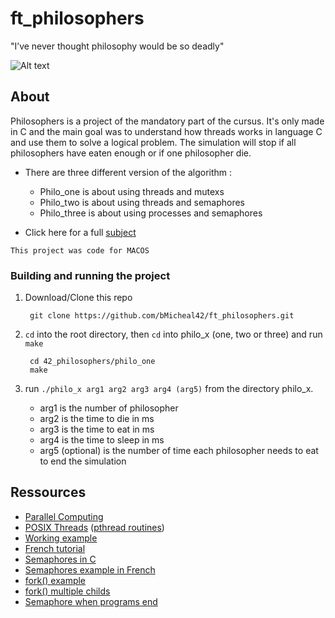 # ft_philosophers

"I’ve never thought philosophy would be so deadly"

![Alt text](https://github.com/lucaslefrancq/42_philosophers/blob/main/philo_example.png)

## About

Philosophers is a project of the mandatory part of the cursus.
It's only made in C and the main goal was to understand how threads works in language C and use them to solve a logical problem.
The simulation will stop if all philosophers have eaten enough or if one philosopher die.

- There are three different version of the algorithm :
    - Philo_one is about using threads and mutexs
    - Philo_two is about using threads and semaphores
    - Philo_three is about using processes and semaphores

- Click here for a full [subject][1]

`This project was code for MACOS`

### Building and running the project

1. Download/Clone this repo

        git clone https://github.com/bMicheal42/ft_philosophers.git
2. `cd` into the root directory, then `cd` into philo_x (one, two or three) and run `make`

        cd 42_philosophers/philo_one
        make

3.  run `./philo_x arg1 arg2 arg3 arg4 (arg5)` from the directory philo_x.
    - arg1 is the number of philosopher
    - arg2 is the time to die in ms
    - arg3 is the time to eat in ms
    - arg4 is the time to sleep in ms
    - arg5 (optional) is the number of time each philosopher needs to eat to end the simulation

## Ressources

* [Parallel Computing](https://computing.llnl.gov/tutorials/parallel_comp/)
* [POSIX Threads](https://computing.llnl.gov/tutorials/pthreads/) ([pthread routines](https://computing.llnl.gov/tutorials/pthreads/#AppendixA))
* [Working example](https://timmurphy.org/2010/05/04/pthreads-in-c-a-minimal-working-example/)
* [French tutorial](https://franckh.developpez.com/tutoriels/posix/pthreads/)
* [Semaphores in C](http://greenteapress.com/thinkos/html/thinkos012.html)
* [Semaphores example in French](http://jean-luc.massat.perso.luminy.univ-amu.fr/ens/docs/thread-sem.html)
* [fork() example](https://timmurphy.org/2014/04/26/using-fork-in-cc-a-minimum-working-example/)
* [fork() multiple childs](https://stackoverflow.com/questions/876605/multiple-child-process)
* [Semaphore when programs end](https://stackoverflow.com/questions/9537068/sem-close-vs-sem-unlink-when-process-terminates)

[1]: https://github.com/bMicheal42/ft_philosophers/blob/master/philos.pdf
